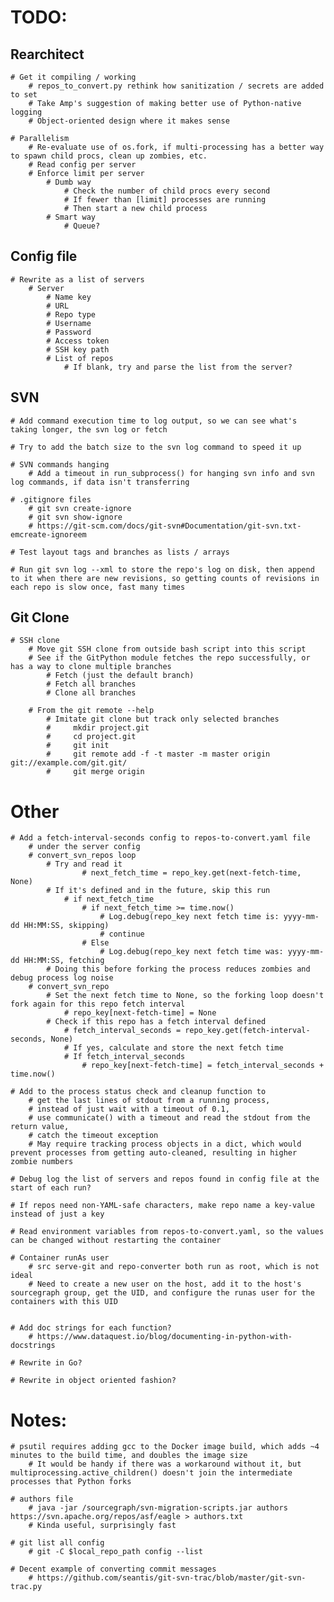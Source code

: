 # TODO:

## Rearchitect

    # Get it compiling / working
        # repos_to_convert.py rethink how sanitization / secrets are added to set
        # Take Amp's suggestion of making better use of Python-native logging
        # Object-oriented design where it makes sense

    # Parallelism
        # Re-evaluate use of os.fork, if multi-processing has a better way to spawn child procs, clean up zombies, etc.
        # Read config per server
        # Enforce limit per server
            # Dumb way
                # Check the number of child procs every second
                # If fewer than [limit] processes are running
                # Then start a new child process
            # Smart way
                # Queue?


## Config file

    # Rewrite as a list of servers
        # Server
            # Name key
            # URL
            # Repo type
            # Username
            # Password
            # Access token
            # SSH key path
            # List of repos
                # If blank, try and parse the list from the server?


## SVN

    # Add command execution time to log output, so we can see what's taking longer, the svn log or fetch

    # Try to add the batch size to the svn log command to speed it up

    # SVN commands hanging
        # Add a timeout in run_subprocess() for hanging svn info and svn log commands, if data isn't transferring

    # .gitignore files
        # git svn create-ignore
        # git svn show-ignore
        # https://git-scm.com/docs/git-svn#Documentation/git-svn.txt-emcreate-ignoreem

    # Test layout tags and branches as lists / arrays

    # Run git svn log --xml to store the repo's log on disk, then append to it when there are new revisions, so getting counts of revisions in each repo is slow once, fast many times


## Git Clone

    # SSH clone
        # Move git SSH clone from outside bash script into this script
        # See if the GitPython module fetches the repo successfully, or has a way to clone multiple branches
            # Fetch (just the default branch)
            # Fetch all branches
            # Clone all branches

        # From the git remote --help
            # Imitate git clone but track only selected branches
            #     mkdir project.git
            #     cd project.git
            #     git init
            #     git remote add -f -t master -m master origin git://example.com/git.git/
            #     git merge origin


# Other

    # Add a fetch-interval-seconds config to repos-to-convert.yaml file
        # under the server config
        # convert_svn_repos loop
            # Try and read it
                    # next_fetch_time = repo_key.get(next-fetch-time, None)
            # If it's defined and in the future, skip this run
                # if next_fetch_time
                    # if next_fetch_time >= time.now()
                        # Log.debug(repo_key next fetch time is: yyyy-mm-dd HH:MM:SS, skipping)
                        # continue
                    # Else
                        # Log.debug(repo_key next fetch time was: yyyy-mm-dd HH:MM:SS, fetching
            # Doing this before forking the process reduces zombies and debug process log noise
        # convert_svn_repo
            # Set the next fetch time to None, so the forking loop doesn't fork again for this repo fetch interval
                # repo_key[next-fetch-time] = None
            # Check if this repo has a fetch interval defined
                # fetch_interval_seconds = repo_key.get(fetch-interval-seconds, None)
                # If yes, calculate and store the next fetch time
                # If fetch_interval_seconds
                    # repo_key[next-fetch-time] = fetch_interval_seconds + time.now()

    # Add to the process status check and cleanup function to
        # get the last lines of stdout from a running process,
        # instead of just wait with a timeout of 0.1,
        # use communicate() with a timeout and read the stdout from the return value,
        # catch the timeout exception
        # May require tracking process objects in a dict, which would prevent processes from getting auto-cleaned, resulting in higher zombie numbers

    # Debug log the list of servers and repos found in config file at the start of each run?

    # If repos need non-YAML-safe characters, make repo name a key-value instead of just a key

    # Read environment variables from repos-to-convert.yaml, so the values can be changed without restarting the container

    # Container runAs user
        # src serve-git and repo-converter both run as root, which is not ideal
        # Need to create a new user on the host, add it to the host's sourcegraph group, get the UID, and configure the runas user for the containers with this UID


    # Add doc strings for each function?
        # https://www.dataquest.io/blog/documenting-in-python-with-docstrings

    # Rewrite in Go?

    # Rewrite in object oriented fashion?


# Notes:

    # psutil requires adding gcc to the Docker image build, which adds ~4 minutes to the build time, and doubles the image size
        # It would be handy if there was a workaround without it, but multiprocessing.active_children() doesn't join the intermediate processes that Python forks

    # authors file
        # java -jar /sourcegraph/svn-migration-scripts.jar authors https://svn.apache.org/repos/asf/eagle > authors.txt
        # Kinda useful, surprisingly fast

    # git list all config
        # git -C $local_repo_path config --list

    # Decent example of converting commit messages
        # https://github.com/seantis/git-svn-trac/blob/master/git-svn-trac.py
